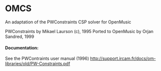 # OMCS
An adaptation of the PWConstraints CSP solver for OpenMusic

PWConstraints by Mikael Laurson (c), 1995
Ported to OpenMusic by Orjan Sandred, 1999

#### Documentation:

See the PWContraints user manual (1996)
http://support.ircam.fr/docs/om-libraries/old/PW-Constraints.pdf